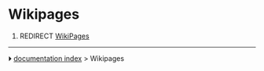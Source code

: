 # Wikipages
1.  REDIRECT [WikiPages](WikiPages.md)



---
⏵ [documentation index](../README.md) > Wikipages
